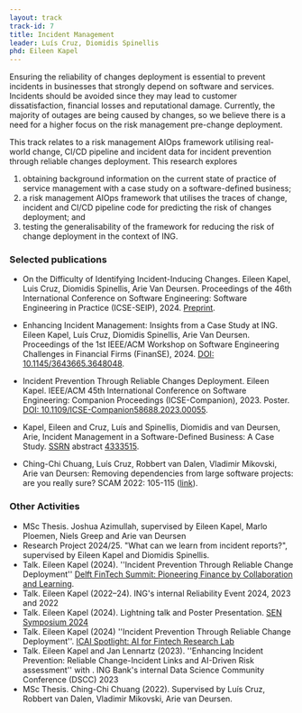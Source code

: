 ```yaml
---
layout: track
track-id: 7
title: Incident Management
leader: Luís Cruz, Diomidis Spinellis
phd: Eileen Kapel
---
```


Ensuring the reliability of changes deployment is essential to prevent incidents in businesses that strongly depend on software and services. Incidents should be avoided since they may lead to customer dissatisfaction, financial losses and reputational damage. Currently, the majority of outages are being caused by changes, so we believe there is a need for a higher focus on the risk management pre-change deployment. 

This track relates to a risk management AIOps framework utilising real-world change, CI/CD pipeline and incident data for incident prevention through reliable changes deployment. This research explores

1. obtaining background information on the current state of practice of service management with a case study on a software-defined business;
2. a risk management AIOps framework that utilises the traces of change, incident and CI/CD pipeline code for predicting the risk of changes deployment; and
3. testing the generalisability of the framework for reducing the risk of change deployment in the context of ING.


### Selected publications

- On the Difficulty of Identifying Incident-Inducing Changes. Eileen Kapel, Luis Cruz, Diomidis Spinellis, Arie Van Deursen. Proceedings of the 46th International Conference on Software Engineering: Software Engineering in Practice (ICSE-SEIP), 2024. [Preprint](https://pure.tudelft.nl/ws/portalfiles/portal/210936762/3639477.3639755.pdf).

- Enhancing Incident Management: Insights from a Case Study at ING. Eileen Kapel, Luís Cruz, Diomidis Spinellis, Arie Van Deursen. Proceedings of the 1st IEEE/ACM Workshop on Software Engineering Challenges in Financial Firms (FinanSE), 2024. [DOI: 10.1145/3643665.3648048](https://doi.org/10.1145/3643665.3648048).

- Incident Prevention Through Reliable Changes Deployment. Eileen Kapel. IEEE/ACM 45th International Conference on Software Engineering: Companion Proceedings (ICSE-Companion), 2023. Poster. [DOI: 10.1109/ICSE-Companion58688.2023.00055](https://doi.org/10.1109/ICSE-Companion58688.2023.00055).

- Kapel, Eileen and Cruz, Luís and Spinellis, Diomidis and van Deursen, Arie, Incident Management in a Software-Defined Business: A Case Study. [SSRN](https://ssrn.com/abstract=4333515) abstract [4333515](https://doi.org/10.2139/ssrn.4333515).

- Ching-Chi Chuang, Luís Cruz, Robbert van Dalen, Vladimir Mikovski, Arie van Deursen:
Removing dependencies from large software projects: are you really sure? SCAM 2022: 105-115 ([link](https://research.tudelft.nl/en/publications/removing-dependencies-from-large-software-projects-are-you-really)).

### Other Activities

- MSc Thesis. Joshua Azimullah, supervised by Eileen Kapel, Marlo Ploemen, Niels Greep and Arie van Deursen
- Research Project 2024/25. "What can we learn from incident reports?", supervised by Eileen Kapel and Diomidis Spinellis.
- Talk. Eileen Kapel (2024). ''Incident Prevention Through Reliable Change Deployment'' [Delft FinTech Summit: Pioneering Finance by Collaboration and Learning](https://www.tudelft.nl/evenementen/2024/delft-ai/delft-fintech-summit-2024-pioneering-finance-by-collaboration-and-learning). 
- Talk. Eileen Kapel (2022–24). ING's internal Reliability Event 2024, 2023 and 2022
- Talk. Eileen Kapel (2024). Lightning talk and Poster Presentation. [SEN Symposium 2024](https://www.sen-symposium.nl/history/2024/program/)
- Talk. Eileen Kapel (2024) ''Incident Prevention Through Reliable Change Deployment''. [ICAI Spotlight: AI for Fintech Research Lab](https://www.icai.ai/event/spotlight-ai-for-fintech-research-lab)
- Talk. Eileen Kapel and Jan Lennartz (2023). ''Enhancing Incident Prevention: Reliable Change-Incident Links and AI-Driven Risk assessment'' with . ING Bank's internal Data Science Community Conference (DSCC) 2023
- MSc Thesis. Ching-Chi Chuang (2022). Supervised by Luís Cruz, Robbert van Dalen, Vladimir Mikovski, Arie van Deursen.
